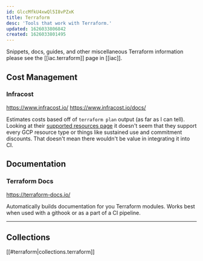 ```yaml
---
id: GlccMfkU4xwQl5I8vPZxK
title: Terraform 
desc: 'Tools that work with Terraform.'
updated: 1626033806842
created: 1626033801495
---
```


Snippets, docs, guides, and other miscellaneous Terraform information please see the [[iac.terraform]] page in [[iac]].

## Cost Management

### Infracost

https://www.infracost.io/
https://www.infracost.io/docs/

Estimates costs based off of `terraform plan` output (as far as I can tell). Looking at their [supported resources page](https://www.infracost.io/docs/supported_resources) it doesn't seem that they support every GCP resource type or things like sustained use and commitment discounts. That doesn't mean there wouldn't be value in integrating it into CI.

## Documentation

### Terraform Docs

https://terraform-docs.io/

Automatically builds documentation for you Terraform modules. Works best when used with a githook or as a part of a CI pipeline.

----

## Collections

[[#terraform|collections.terraform]]
